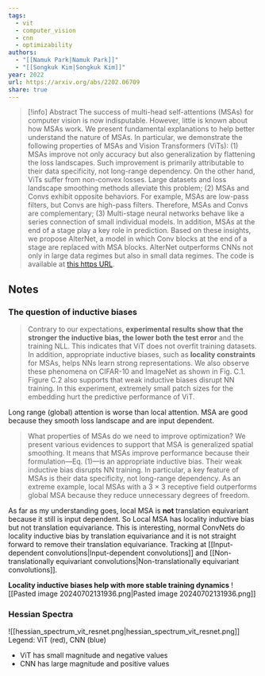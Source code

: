 ```yaml
---
tags:
  - vit
  - computer_vision
  - cnn
  - optimizability
authors:
  - "[[Namuk Park|Namuk Park]]"
  - "[[Songkuk Kim|Songkuk Kim]]"
year: 2022
url: https://arxiv.org/abs/2202.06709
share: true
---
```

> [!info] Abstract
> The success of multi-head self-attentions (MSAs) for computer vision is now indisputable. However, little is known about how MSAs work. We present fundamental explanations to help better understand the nature of MSAs. In particular, we demonstrate the following properties of MSAs and Vision Transformers (ViTs): (1) MSAs improve not only accuracy but also generalization by flattening the loss landscapes. Such improvement is primarily attributable to their data specificity, not long-range dependency. On the other hand, ViTs suffer from non-convex losses. Large datasets and loss landscape smoothing methods alleviate this problem; (2) MSAs and Convs exhibit opposite behaviors. For example, MSAs are low-pass filters, but Convs are high-pass filters. Therefore, MSAs and Convs are complementary; (3) Multi-stage neural networks behave like a series connection of small individual models. In addition, MSAs at the end of a stage play a key role in prediction. Based on these insights, we propose AlterNet, a model in which Conv blocks at the end of a stage are replaced with MSA blocks. AlterNet outperforms CNNs not only in large data regimes but also in small data regimes. The code is available at [this https URL](https://github.com/xxxnell/how-do-vits-work).

## Notes

### The question of inductive biases

> Contrary to our expectations, **experimental results show that the stronger the inductive bias, the lower both the test error** and the training NLL. This indicates that ViT does not overfit training datasets. In addition, appropriate inductive biases, such as **locality constraints** for MSAs, helps NNs learn strong representations. We also observe these phenomena on CIFAR-10 and ImageNet as shown in Fig. C.1. Figure C.2 also supports that weak inductive biases disrupt NN training. In this experiment, extremely small patch sizes for the embedding hurt the predictive performance of ViT.

Long range (global) attention is worse than local attention. MSA are good because they smooth loss landscape and are input dependent.

> What properties of MSAs do we need to improve optimization? We present various evidences to support that MSA is generalized spatial smoothing. It means that MSAs improve performance because their formulation—Eq. (1)—is an appropriate inductive bias. Their weak inductive bias disrupts NN training. In particular, a key feature of MSAs is their data specificity, not long-range dependency. As an extreme example, local MSAs with a 3 × 3 receptive field outperforms global MSA because they reduce unnecessary degrees of freedom. 

As far as my understanding goes, local MSA is **not** translation equivariant because it still is input dependent. So Local MSA has locality inductive bias but not translation equivariance. This is interesting, normal ConvNets do locality inductive bias by translation equivariance and it is not straight forward to remove their translation equivariance. Tracking at [[Input-dependent convolutions|Input-dependent convolutions]] and [[Non-translationally equivariant convolutions|Non-translationally equivariant convolutions]].

**Locality inductive biases help with more stable training dynamics**
![[Pasted image 20240702131936.png|Pasted image 20240702131936.png]]

### Hessian Spectra 
![[hessian_spectrum_vit_resnet.png|hessian_spectrum_vit_resnet.png]]
Legend:  ViT (red), CNN (blue)
- ViT has small magnitude and negative values
- CNN has large magnitude and positive values
